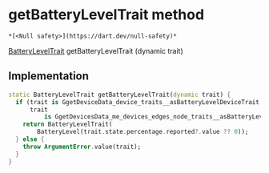 


# getBatteryLevelTrait method




    *[<Null safety>](https://dart.dev/null-safety)*




[BatteryLevelTrait](../../yonomi-sdk/BatteryLevelTrait-class.md) getBatteryLevelTrait
(dynamic trait)








## Implementation

```dart
static BatteryLevelTrait getBatteryLevelTrait(dynamic trait) {
  if (trait is GgetDeviceData_device_traits__asBatteryLevelDeviceTrait ||
      trait
          is GgetDevicesData_me_devices_edges_node_traits__asBatteryLevelDeviceTrait) {
    return BatteryLevelTrait(
        BatteryLevel(trait.state.percentage.reported?.value ?? 0));
  } else {
    throw ArgumentError.value(trait);
  }
}
```







